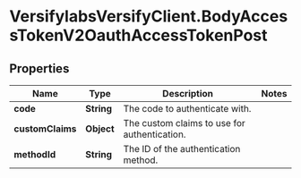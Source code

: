# VersifylabsVersifyClient.BodyAccessTokenV2OauthAccessTokenPost

## Properties

Name | Type | Description | Notes
------------ | ------------- | ------------- | -------------
**code** | **String** | The code to authenticate with. | 
**customClaims** | **Object** | The custom claims to use for authentication. | 
**methodId** | **String** | The ID of the authentication method. | 


